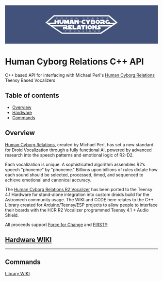 ![Banner](/img/hcr-banner.png?raw=true "Employee Data title")

# Human Cyborg Relations C++ API
C++ based API for interfacing with Michael Perl's [Human Cyborg Relations](https://humancyborgrelations.com/r2d2/) Teensy Based Vocalizers

## Table of contents
* [Overview](#overview)
* [Hardware](#hardware)
* [Commands](#commands)

## Overview

[Human Cyborg Relations](https://humancyborgrelations.com/r2d2/), created by Michael Perl, has set a new standard for Droid Vocalization through a fully functional AI, powered by advanced research into the speech patterns and emotional logic of R2-D2.

Each vocalization is unique. A sophisticated algorithm assembles R2’s speech "phoneme" by "phoneme." Billions upon billions of rules dictate how each sound should be selected, processed, timed, and sequenced to achieve emotional and canonical accuracy.

The [Human Cyborg Relations R2 Vocalizer](https://humancyborgrelations.com/r2d2/) has been ported to the Teensy 4.1 Hardware for stand-alone integration into custom droids build for the Astromech community usage. The WIKI and CODE here relates to the C++ Library created for Arduino/Teensy/ESP projects to allow people to interface their boards with the HCR R2 Vocalizer programmed Teensy 4.1 + Audio Shield.

All proceeds support [Force for Change](https://www.starwars.com/force-for-change) and [FIRST®](https://www.firstinspires.org/)

## [Hardware WIKI](https://github.com/roy86/HumanCyborgRelationsAPI/wiki/HCR-Hardware)

---
## Commands
[Library WIKI](https://github.com/roy86/HumanCyborgRelationsAPI/wiki/HCR-Client-Library)


